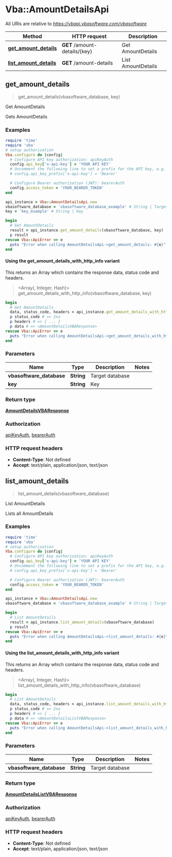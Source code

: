 # Vba::AmountDetailsApi

All URIs are relative to *https://vbapi.vbasoftware.com/vbasoftware*

| Method | HTTP request | Description |
| ------ | ------------ | ----------- |
| [**get_amount_details**](AmountDetailsApi.md#get_amount_details) | **GET** /amount-details/{key} | Get AmountDetails |
| [**list_amount_details**](AmountDetailsApi.md#list_amount_details) | **GET** /amount-details | List AmountDetails |


## get_amount_details

> <AmountDetailsVBAResponse> get_amount_details(vbasoftware_database, key)

Get AmountDetails

Gets AmountDetails

### Examples

```ruby
require 'time'
require 'vba'
# setup authorization
Vba.configure do |config|
  # Configure API key authorization: apiKeyAuth
  config.api_key['x-api-key'] = 'YOUR API KEY'
  # Uncomment the following line to set a prefix for the API key, e.g. 'Bearer' (defaults to nil)
  # config.api_key_prefix['x-api-key'] = 'Bearer'

  # Configure Bearer authorization (JWT): bearerAuth
  config.access_token = 'YOUR_BEARER_TOKEN'
end

api_instance = Vba::AmountDetailsApi.new
vbasoftware_database = 'vbasoftware_database_example' # String | Target database
key = 'key_example' # String | Key

begin
  # Get AmountDetails
  result = api_instance.get_amount_details(vbasoftware_database, key)
  p result
rescue Vba::ApiError => e
  puts "Error when calling AmountDetailsApi->get_amount_details: #{e}"
end
```

#### Using the get_amount_details_with_http_info variant

This returns an Array which contains the response data, status code and headers.

> <Array(<AmountDetailsVBAResponse>, Integer, Hash)> get_amount_details_with_http_info(vbasoftware_database, key)

```ruby
begin
  # Get AmountDetails
  data, status_code, headers = api_instance.get_amount_details_with_http_info(vbasoftware_database, key)
  p status_code # => 2xx
  p headers # => { ... }
  p data # => <AmountDetailsVBAResponse>
rescue Vba::ApiError => e
  puts "Error when calling AmountDetailsApi->get_amount_details_with_http_info: #{e}"
end
```

### Parameters

| Name | Type | Description | Notes |
| ---- | ---- | ----------- | ----- |
| **vbasoftware_database** | **String** | Target database |  |
| **key** | **String** | Key |  |

### Return type

[**AmountDetailsVBAResponse**](AmountDetailsVBAResponse.md)

### Authorization

[apiKeyAuth](../README.md#apiKeyAuth), [bearerAuth](../README.md#bearerAuth)

### HTTP request headers

- **Content-Type**: Not defined
- **Accept**: text/plain, application/json, text/json


## list_amount_details

> <AmountDetailsListVBAResponse> list_amount_details(vbasoftware_database)

List AmountDetails

Lists all AmountDetails

### Examples

```ruby
require 'time'
require 'vba'
# setup authorization
Vba.configure do |config|
  # Configure API key authorization: apiKeyAuth
  config.api_key['x-api-key'] = 'YOUR API KEY'
  # Uncomment the following line to set a prefix for the API key, e.g. 'Bearer' (defaults to nil)
  # config.api_key_prefix['x-api-key'] = 'Bearer'

  # Configure Bearer authorization (JWT): bearerAuth
  config.access_token = 'YOUR_BEARER_TOKEN'
end

api_instance = Vba::AmountDetailsApi.new
vbasoftware_database = 'vbasoftware_database_example' # String | Target database

begin
  # List AmountDetails
  result = api_instance.list_amount_details(vbasoftware_database)
  p result
rescue Vba::ApiError => e
  puts "Error when calling AmountDetailsApi->list_amount_details: #{e}"
end
```

#### Using the list_amount_details_with_http_info variant

This returns an Array which contains the response data, status code and headers.

> <Array(<AmountDetailsListVBAResponse>, Integer, Hash)> list_amount_details_with_http_info(vbasoftware_database)

```ruby
begin
  # List AmountDetails
  data, status_code, headers = api_instance.list_amount_details_with_http_info(vbasoftware_database)
  p status_code # => 2xx
  p headers # => { ... }
  p data # => <AmountDetailsListVBAResponse>
rescue Vba::ApiError => e
  puts "Error when calling AmountDetailsApi->list_amount_details_with_http_info: #{e}"
end
```

### Parameters

| Name | Type | Description | Notes |
| ---- | ---- | ----------- | ----- |
| **vbasoftware_database** | **String** | Target database |  |

### Return type

[**AmountDetailsListVBAResponse**](AmountDetailsListVBAResponse.md)

### Authorization

[apiKeyAuth](../README.md#apiKeyAuth), [bearerAuth](../README.md#bearerAuth)

### HTTP request headers

- **Content-Type**: Not defined
- **Accept**: text/plain, application/json, text/json

